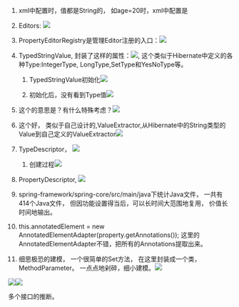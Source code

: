 1. xml中配置时，值都是String的， 如age=20时，xml中配置是
2. Editors: ![](/assets/editors.png)
3. PropertyEditorRegistry是管理Editor注册的入口：![](/assets/editorResitry.png)
4. TypedStringValue, 封装了这样的属性：![](/assets/typedStringValue.png), 这个类似于Hibernate中定义的各种Type:IntegerType, LongType,SetType和YesNoType等。  
   1. TypedStringValue初始化![](/assets/TypedStringValueInit.png)

   1. 初始化后，没有看到Type值![](/assets/initlizedTypedStringValue.png)

5. 这个的意思是？有什么特殊考虑？![](/assets/parseStatePushPop.png)

6. 这个好， 类似于自己设计的,ValueExtractor,从Hibernate中的String类型的Value到自己定义的ValueExtractor![](/assets/TypedStringValueInPropertyValue.png)

7. TypeDescriptor， ![](/assets/TypeDescriptor.png)  
   1. 创建过程![](/assets/firstNameTypeDescriptor.png)

8. PropertyDescriptor, ![](/assets/PropertyDescriptor.png)

9. spring-framework/spring-core/src/main/java下统计Java文件， 一共有414个Java文件， 但因功能设置得当后，可以长时间大范围地复用， 价值长时间地输出。

10. this.annotatedElement = new AnnotatedElementAdapter\(property.getAnnotations\(\)\);  这里的AnnotatedElementAdapter不错，把所有的Annotations提取出来。

11. 细思极恐的建模， 一个很简单的Set方法， 在这里封装成一个类， MethodParameter。 一点点地剁碎，细小建模。![](/assets/MethodParameter.png)

![](/assets/MethodParameterDef.png)![](/assets/TypeHierachy.png)

多个接口的推断。

